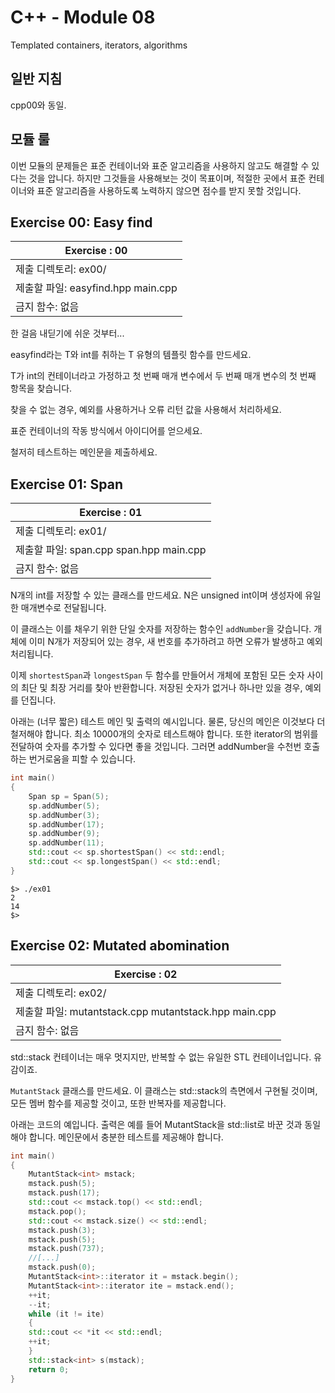 # C++ - Module 08
Templated containers, iterators, algorithms

## 일반 지침
cpp00와 동일.

## 모듈 룰
이번 모듈의 문제들은 표준 컨테이너와 표준 알고리즘을 사용하지 않고도 해결할 수 있다는 것을 압니다. 하지만 그것들을 사용해보는 것이 목표이며, 적절한 곳에서 표준 컨테이너와 표준 알고리즘을 사용하도록 노력하지 않으면 점수를 받지 못할 것입니다.

## Exercise 00: Easy find

| Exercise : 00 |
| --- |
| 제출 디렉토리: ex00/ |
| 제출할 파일: easyfind.hpp main.cpp |
| 금지 함수: 없음 |

한 걸음 내딛기에 쉬운 것부터...

easyfind라는 T와 int를 취하는 T 유형의 템플릿 함수를 만드세요.

T가 int의 컨테이너라고 가정하고 첫 번째 매개 변수에서 두 번째 매개 변수의 첫 번째 항목을 찾습니다.

찾을 수 없는 경우, 예외를 사용하거나 오류 리턴 값을 사용해서 처리하세요.

표준 컨테이너의 작동 방식에서 아이디어를 얻으세요.

철저히 테스트하는 메인문을 제출하세요.

## Exercise 01: Span

| Exercise : 01 |
| --- |
| 제출 디렉토리: ex01/ |
| 제출할 파일: span.cpp span.hpp main.cpp |
| 금지 함수: 없음 |

N개의 int를 저장할 수 있는 클래스를 만드세요. N은 unsigned int이며 생성자에 유일한 매개변수로 전달됩니다.

이 클래스는 이를 채우기 위한 단일 숫자를 저장하는 함수인 `addNumber`을 갖습니다. 개체에 이미 N개가 저장되어 있는 경우, 새 번호를 추가하려고 하면 오류가 발생하고 예외처리됩니다.

이제 `shortestSpan`과 `longestSpan` 두 함수를 만들어서 개체에 포함된 모든 숫자 사이의 최단 및 최장 거리를 찾아 반환합니다. 저장된 숫자가 없거나 하나만 있을 경우, 예외를 던집니다.

아래는 (너무 짧은) 테스트 메인 및 출력의 예시입니다. 물론, 당신의 메인은 이것보다 더 철저해야 합니다. 최소 10000개의 숫자로 테스트해야 합니다. 또한 iterator의 범위를 전달하여 숫자를 추가할 수 있다면 좋을 것입니다. 그러면 addNumber을 수천번 호출하는 번거로움을 피할 수 있습니다.

```c++
int main()
{
    Span sp = Span(5);
    sp.addNumber(5);
    sp.addNumber(3);
    sp.addNumber(17);
    sp.addNumber(9);
    sp.addNumber(11);
    std::cout << sp.shortestSpan() << std::endl;
    std::cout << sp.longestSpan() << std::endl;
}
```
```
$> ./ex01
2
14
$>
```

## Exercise 02: Mutated abomination

| Exercise : 02 |
| --- |
| 제출 디렉토리: ex02/ |
| 제출할 파일: mutantstack.cpp mutantstack.hpp main.cpp |
| 금지 함수: 없음 |

std::stack 컨테이너는 매우 멋지지만, 반복할 수 없는 유일한 STL 컨테이너입니다. 유감이죠.

`MutantStack` 클래스를 만드세요. 이 클래스는 std::stack의 측면에서 구현될 것이며, 모든 멤버 함수를 제공할 것이고, 또한 반복자를 제공합니다.

아래는 코드의 예입니다. 출력은 예를 들어 MutantStack을 std::list로 바꾼 것과 동일해야 합니다. 메인문에서 충분한 테스트를 제공해야 합니다.

```c++
int main()
{
    MutantStack<int> mstack;
    mstack.push(5);
    mstack.push(17);
    std::cout << mstack.top() << std::endl;
    mstack.pop();
    std::cout << mstack.size() << std::endl;
    mstack.push(3);
    mstack.push(5);
    mstack.push(737);
    //[...]
    mstack.push(0);
    MutantStack<int>::iterator it = mstack.begin();
    MutantStack<int>::iterator ite = mstack.end();
    ++it;
    --it;
    while (it != ite)
    {
    std::cout << *it << std::endl;
    ++it;
    }
    std::stack<int> s(mstack);
    return 0;
}
```